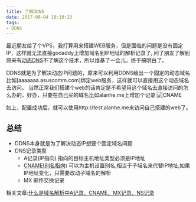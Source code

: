 ```yaml
---
title: 了解DDNS
date: 2017-08-04 19:10:23
tags:
- DDNS
---
```


最近朋友给了个VPS，我打算用来搭建WEB服务，但是面临的问题是没有固定IP，这样就无法直接godaddy上增加域名到IP地址的解析记录了,
问了朋友了解到原来有[动态DNS](https://zh.wikipedia.org/wiki/%E5%8B%95%E6%85%8BDNS)不了解这个技术，所以维基了一会儿，终于搞明白了。

DDNS就是为了解决动态IP问题的，原来可以利用DDNS给出一个固定的动态域名比如[aaaaaaa.asuscomm.com]绑定web服务，这样就可以直接用这个动态域名去访问。
当然正常我们搭建个web的话肯定是不希望用这个域名去直接访问的怎么办的，好办，只要在自己买的域名比如alanhe.me上增加个记录
![CNAME](http://or0g12e5e.bkt.clouddn.com/blog/2017-08-04-112143.jpg)

如上，配置成功后，就可以使用http://test.alanhe.me来访问自己搭建的web了。

## 总结
+ DDNS本身就是为了解决动态IP想要个固定域名问题
+ DNS记录类型
  - A记录(IP指向)
   指向的目标主机地址类型必须是IP地址
  - [CNAME(别名指向)](https://en.wikipedia.org/wiki/CNAME_record)
   可以为主机设置别名,相当于子域名来代替IP地址,如果IP地址变化，只需要改动子域名的解析
  - MX
   邮件交换记录
   
相关文章:[什么是域名解析中A记录、CNAME、MX记录、NS记录](https://www.douban.com/note/523329196/)
